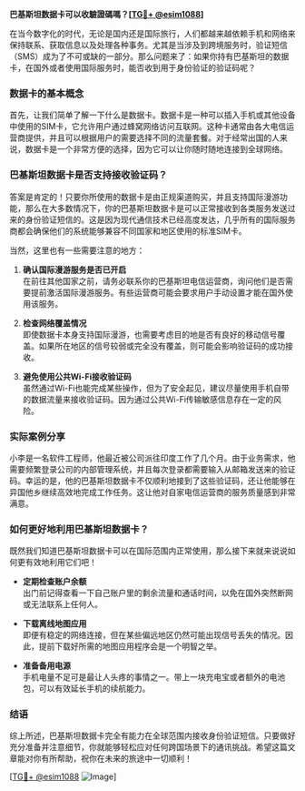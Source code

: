 **巴基斯坦数据卡可以收驗證碼嗎？[[TG💪+ @esim1088](https://t.me/s/esim1088)]**

在当今数字化的时代，无论是国内还是国际旅行，人们都越来越依赖手机和网络来保持联系、获取信息以及处理各种事务。尤其是当涉及到跨境服务时，验证短信（SMS）成为了不可或缺的一部分。那么问题来了：如果你持有巴基斯坦的数据卡，在国外或者使用国际服务时，能否收到用于身份验证的验证码呢？

### 数据卡的基本概念

首先，让我们简单了解一下什么是数据卡。数据卡是一种可以插入手机或其他设备中使用的SIM卡，它允许用户通过蜂窝网络访问互联网。这种卡通常由各大电信运营商提供，并且可以根据用户的需要选择不同的流量套餐。对于经常出国的人来说，数据卡是一个非常方便的选择，因为它可以让你随时随地连接到全球网络。

### 巴基斯坦数据卡是否支持接收验证码？

答案是肯定的！只要你所使用的数据卡是由正规渠道购买，并且支持国际漫游功能，那么在大多数情况下，你的巴基斯坦数据卡是可以正常接收到各类服务发送过来的身份验证短信的。这是因为现代通信技术已经高度发达，几乎所有的国际服务商都会确保他们的系统能够兼容不同国家和地区使用的标准SIM卡。

当然，这里也有一些需要注意的地方：

1. **确认国际漫游服务是否已开启**  
   在前往其他国家之前，请务必联系你的巴基斯坦电信运营商，询问他们是否需要提前激活国际漫游服务。有些运营商可能会要求用户手动设置才能在国外使用该服务。

2. **检查网络覆盖情况**  
   即使数据卡本身支持国际漫游，也需要考虑目的地是否有良好的移动信号覆盖。如果所在地区的信号较弱或完全没有覆盖，则可能会影响验证码的成功接收。

3. **避免使用公共Wi-Fi接收验证码**  
   虽然通过Wi-Fi也能完成某些操作，但为了安全起见，建议尽量使用手机自带的数据流量来接收验证码。因为通过公共Wi-Fi传输敏感信息存在一定的风险。

### 实际案例分享

小李是一名软件工程师，他最近被公司派往印度工作了几个月。由于业务需求，他需要频繁登录公司的内部管理系统，并且每次登录都需要输入从邮箱发送来的验证码。幸运的是，他的巴基斯坦数据卡不仅顺利地接到了这些验证码，还让他能够在异国他乡继续高效地完成工作任务。这让他对自家电信运营商的服务质量感到非常满意。

### 如何更好地利用巴基斯坦数据卡？

既然我们知道巴基斯坦数据卡可以在国际范围内正常使用，那么接下来就来说说如何更有效地利用它们吧！

- **定期检查账户余额**  
  出门前记得查看一下自己账户里的剩余流量和通话时间，以免在国外突然断网或无法联系上任何人。

- **下载离线地图应用**  
  即便有稳定的网络连接，但在某些偏远地区仍然可能出现信号丢失的情况。因此，提前下载好所需的地图应用程序会是一个明智之举。

- **准备备用电源**  
  手机电量不足可是最让人头疼的事情之一。带上一块充电宝或者额外的电池包，可以有效延长手机的续航能力。

### 结语

综上所述，巴基斯坦数据卡完全有能力在全球范围内接收身份验证短信。只要做好充分准备并注意细节，你就能够轻松应对任何跨国场景下的通讯挑战。希望这篇文章能对你有所帮助，祝你在未来的旅途中一切顺利！

[[TG💪+ @esim1088](https://t.me/s/esim1088) ![Image](https://i.postimg.cc/4NQfJmqS/Snipaste-2025-05-13-00-14-12.png)]